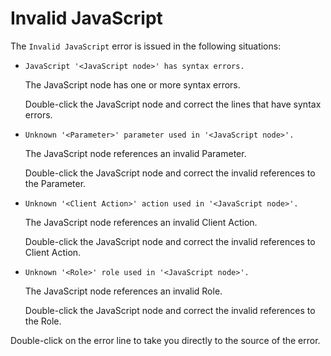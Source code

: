 # Invalid JavaScript

The `Invalid JavaScript` error is issued in the following situations:

* `JavaScript '<JavaScript node>' has syntax errors.`

  The JavaScript node has one or more syntax errors.

  Double-click the JavaScript node and correct the lines that have syntax errors.

* `Unknown '<Parameter>' parameter used in '<JavaScript node>'.`

  The JavaScript node references an invalid Parameter.

  Double-click the JavaScript node and correct the invalid references to the Parameter.

* `Unknown '<Client Action>' action used in '<JavaScript node>'.`

  The JavaScript node references an invalid Client Action.

  Double-click the JavaScript node and correct the invalid references to Client Action.

* `Unknown '<Role>' role used in '<JavaScript node>'.`

  The JavaScript node references an invalid Role.

  Double-click the JavaScript node and correct the invalid references to the Role.

Double-click on the error line to take you directly to the source of the error.

